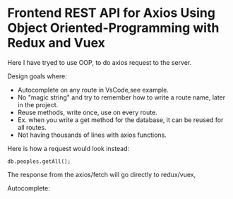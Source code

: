# Frontend REST API for Axios Using Object Oriented-Programming with Redux and Vuex

Here I have tryed to use OOP, to do axios request to the server. 

Design goals where:
- Autocomplete on any route in VsCode,see example.
- No "magic string" and try to remember how to write a route name, later in the project.
- Reuse methods, write once, use on every route.
- Ex. when you write a get method for the database, it can be reused for all routes.
- Not having thousands of lines with axios functions.

Here is how a request would look instead:

```
db.peoples.getAll();
```

The response from the axios/fetch will go directly to redux/vuex,


Autocomplete:
